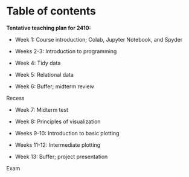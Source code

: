 # Table of contents

**Tentative teaching plan for 2410:**

+ Week 1: Course introduction; Colab, Jupyter Notebook, and Spyder

+ Weeks 2-3: Introduction to programming

+ Week 4: Tidy data

+ Week 5: Relational data

+ Week 6: Buffer; midterm review

Recess

+ Week 7: Midterm test

+ Week 8: Principles of visualization

+ Weeks 9-10: Introduction to basic plotting

+ Weeks 11-12: Intermediate plotting

+ Week 13: Buffer; project presentation

Exam
